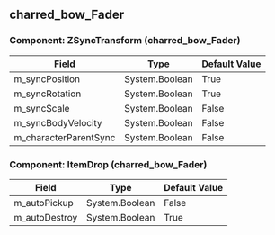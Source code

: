 ## charred_bow_Fader

### Component: ZSyncTransform (charred_bow_Fader)

|Field|Type|Default Value|
|---|---|---|
|m_syncPosition|System.Boolean|True|
|m_syncRotation|System.Boolean|True|
|m_syncScale|System.Boolean|False|
|m_syncBodyVelocity|System.Boolean|False|
|m_characterParentSync|System.Boolean|False|

### Component: ItemDrop (charred_bow_Fader)

|Field|Type|Default Value|
|---|---|---|
|m_autoPickup|System.Boolean|False|
|m_autoDestroy|System.Boolean|True|

